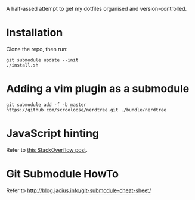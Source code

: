 A half-assed attempt to get my dotfiles organised and version-controlled.

# Installation

Clone the repo, then run:

    git submodule update --init
    ./install.sh

# Adding a vim plugin as a submodule

    git submodule add -f -b master https://github.com/scrooloose/nerdtree.git ./bundle/nerdtree

# JavaScript hinting

Refer to [this StackOverflow post](http://stackoverflow.com/questions/473478/vim-jslint).

# Git Submodule HowTo

Refer to <http://blog.jacius.info/git-submodule-cheat-sheet/>
